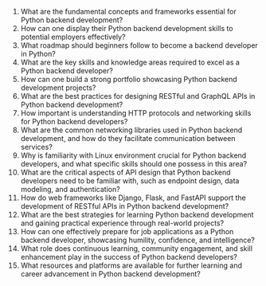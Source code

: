 1. What are the fundamental concepts and frameworks essential for Python backend development?
2. How can one display their Python backend development skills to potential employers effectively?
3. What roadmap should beginners follow to become a backend developer in Python?
4. What are the key skills and knowledge areas required to excel as a Python backend developer?
5. How can one build a strong portfolio showcasing Python backend development projects?
6. What are the best practices for designing RESTful and GraphQL APIs in Python backend development?
7. How important is understanding HTTP protocols and networking skills for Python backend developers?
8. What are the common networking libraries used in Python backend development, and how do they facilitate communication between services?
9. Why is familiarity with Linux environment crucial for Python backend developers, and what specific skills should one possess in this area?
10. What are the critical aspects of API design that Python backend developers need to be familiar with, such as endpoint design, data modeling, and authentication?
11. How do web frameworks like Django, Flask, and FastAPI support the development of RESTful APIs in Python backend development?
12. What are the best strategies for learning Python backend development and gaining practical experience through real-world projects?
13. How can one effectively prepare for job applications as a Python backend developer, showcasing humility, confidence, and intelligence?
14. What role does continuous learning, community engagement, and skill enhancement play in the success of Python backend developers?
15. What resources and platforms are available for further learning and career advancement in Python backend development?